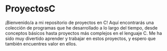 # ProyectosC

¡Bienvenido/a a mi repositorio de proyectos en C! Aquí encontrarás una colección de programas que he desarrollado a lo largo del tiempo, desde conceptos básicos hasta proyectos más complejos en el lenguaje C. Me ha sido muy divertido aprender y trabajar en estos proyectos, y espero que también encuentres valor en ellos.
